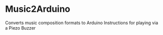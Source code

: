 # Music2Arduino
Converts music composition formats to Arduino Instructions for playing via a Piezo Buzzer
